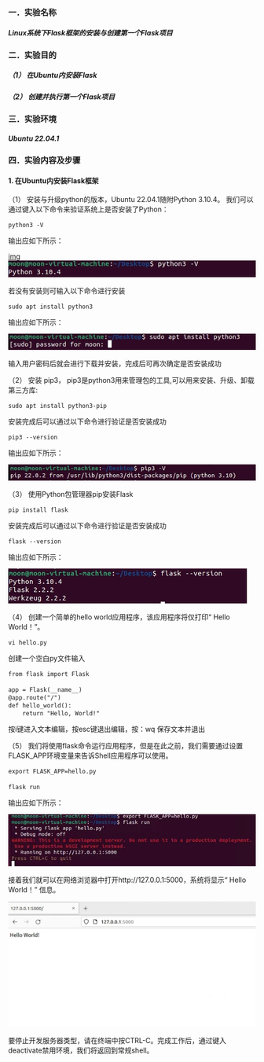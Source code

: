 <h3>一．实验名称</h3>

<h5> Linux系统下Flask框架的安装与创建第一个Flask项目</h5>

<h3>二．实验目的</h3>

<h5>（1） 在Ubuntu内安装Flask</h5>

<h5>（2） 创建并执行第一个Flask项目</h5>

<h3>三．实验环境</h3>

<h5>Ubuntu 22.04.1</h5>

<h3>四．实验内容及步骤</h3>

<h4>1. 在Ubuntu内安装Flask框架</h4>

（1） 安装与升级python的版本，Ubuntu 22.04.1随附Python 3.10.4。 我们可以通过键入以下命令来验证系统上是否安装了Python：

    python3 -V

输出应如下所示：

[img](picture\ksohtml16324\wps1.jpg) 
<img src="picture\ksohtml16324\wps1.jpg">

若没有安装则可输入以下命令进行安装

    sudo apt install python3

输出应如下所示：

![img](picture\ksohtml16324\wps2.jpg) 

输入用户密码后就会进行下载并安装，完成后可再次确定是否安装成功



（2） 安装 pip3， pip3是python3用来管理包的工具,可以用来安装、升级、卸载第三方库:

    sudo apt install python3-pip

安装完成后可以通过以下命令进行验证是否安装成功

    pip3 --version

输出应如下所示：

![img](picture\ksohtml16324\wps3.jpg) 



（3） 使用Python包管理器pip安装Flask

    pip install flask

安装完成后可以通过以下命令进行验证是否安装成功

    flask --version

输出应如下所示：

![img](picture\ksohtml16324\wps4.jpg) 



（4） 创建一个简单的hello world应用程序，该应用程序将仅打印“ Hello World！”。

    vi hello.py  

创建一个空白py文件输入

    from flask import Flask
    
    app = Flask(__name__)
    @app.route("/")
    def hello_world():
        return "Hello, World!"

按i键进入文本编辑，按esc键退出编辑，按：wq 保存文本并退出



（5） 我们将使用flask命令运行应用程序，但是在此之前，我们需要通过设置FLASK_APP环境变量来告诉Shell应用程序可以使用。

    export FLASK_APP=hello.py

    flask run

输出应如下所示：

![img](picture\ksohtml16324\wps5.jpg) 

 

接着我们就可以在网络浏览器中打开http://127.0.0.1:5000，系统将显示“ Hello World！” 信息。

![img](picture\ksohtml16324\wps6.jpg) 

要停止开发服务器类型，请在终端中按CTRL-C。完成工作后，通过键入deactivate禁用环境，我们将返回到常规shell。

 

 

 
